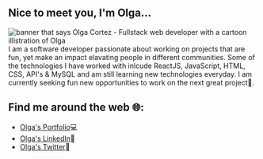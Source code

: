 ## Nice to meet you, I'm Olga...

<img src="https://user-images.githubusercontent.com/28116510/134223021-9b3a65ad-ea09-481f-be65-8c7a92fb55fc.png" alt="banner that says Olga Cortez - Fullstack web developer with a cartoon illistration of Olga">
I am a software developer passionate about working on projects that are fun, yet make an impact elavating people in different communities. Some of the technologies I have worked with inlcude ReactJS, JavaScript, HTML, CSS, API's & MySQL and am still learning new technologies everyday. I am currently seeking fun new opportunities to work on the next great project🌟.


## Find me around the web 🌐:
- <a href="https://olgacortez.netlify.app/">Olga's Portfolio</a>💻
- <a href="https://www.linkedin.com/in/olga-cortez/">Olga's LinkedIn</a>🔗
- <a href="https://twitter.com/OlgaCor42962609">Olga's Twitter</a>🦜

